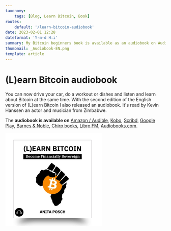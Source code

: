 ```yaml
---
taxonomy:
    tags: [Blog, Learn Bitcoin, Book]
routes:
    default: '/learn-bitcoin-audiobook'
date: 2023-02-01 12:28
dateformat: 'Y-m-d H:i'
summary: My Bitcoin beginners book is available as an audiobook on Audible and many other platforms. It was produced and narrated by Kevin Hanssen a Zimbabwean actor and musician.
thumbnail: _Audiobook-EN.png
template: article 
---
```


# (L)earn Bitcoin audiobook

You can now drive your car, do a workout or dishes and listen and learn about Bitcoin at the same time. With the second edition of the English version of (L)earn Bitcoin I also released an audiobook. It's read by Kevin Hanssen an actor and musician from Zimbabwe.

The <strong>audiobook is available on</strong>
[Amazon / Audible](https://geni.us/lb-audio),  <a href="https://www.kobo.com/us/en/audiobook/l-earn-bitcoin-1">Kobo</a>, <a href="https://www.scribd.com/audiobook/595274665/L-earn-Bitcoin-Become-Financially-Sovereign">Scribd</a>, <a href="https://play.google.com/store/audiobooks/details/Anita_Posch_L_earn_Bitcoin?id=AQAAAECC43mj6M">Google Play</a>, <a href="https://www.barnesandnoble.com/w/bookanita-posch/1142268218">Barnes & Noble</a>, <a href="https://www.chirpbooks.com/audiobooks/l-earn-bitcoin-by-anita-posch">Chirp books</a>, <a href="https://libro.fm/audiobooks/9783950504354">Libro FM</a>, <a href="https://www.audiobooks.com/audiobook/l-earn-bitcoin-become-financially-sovereign/625518">Audiobooks.com</a>.

![](_audiobook-kobo.png)
